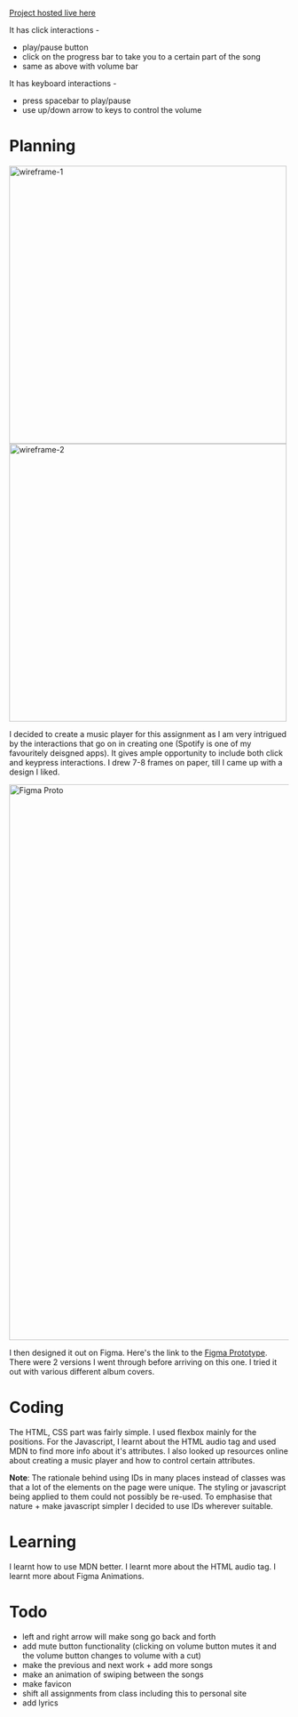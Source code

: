 
[Project hosted live here](https://aaksin.github.io/connectionsLab/week2/index.html)

It has click interactions - 
- play/pause button
- click on the progress bar to take you to a certain part of the song
- same as above with volume bar

It has keyboard interactions - 
- press spacebar to play/pause
- use up/down arrow to keys to control the volume

# Planning
<p float="left">
<img src="https://i.imgur.com/38ER7qa.jpg" width="500" alt="wireframe-1"/>
<img src="https://i.imgur.com/3F9BLYe.jpg" width="500" alt="wireframe-2"/>
</p>

I decided to create a music player for this assignment as I am very intrigued by the interactions that go on in creating one (Spotify is one of my favouritely deisgned apps). It gives ample opportunity to include both click and keypress interactions. I drew 7-8 frames on paper, till I came up with a design I liked.

<img src="https://i.gyazo.com/3cc413a42256cbc4381ade13230447f3.gif" alt="Figma Proto" width="1000"/>

I then designed it out on Figma. Here's the link to the [Figma Prototype](https://www.figma.com/file/MyYTmjIHtvi3wW6aezsteG/Music-Player?node-id=2%3A43). There were 2 versions I went through before arriving on this one. I tried it out with various different album covers.

# Coding
The HTML, CSS part was fairly simple. I used flexbox mainly for the positions. For the Javascript, I learnt about the HTML audio tag and used MDN to find more info about it's attributes. I also looked up resources online about creating a music player and how to control certain attributes. 

**Note**: The rationale behind using IDs in many places instead of classes was that a lot of the elements on the page were unique. The styling or javascript being applied to them could not possibly be re-used. To emphasise that nature + make javascript simpler I decided to use IDs wherever suitable.

# Learning

I learnt how to use MDN better. I learnt more about the HTML audio tag. I learnt more about Figma Animations.

# Todo
- left and right arrow will make song go back and forth
- add mute button functionality (clicking on volume button mutes it and the volume button changes to volume with a cut)
- make the previous and next work + add more songs
- make an animation of swiping between the songs
- make favicon
- shift all assignments from class including this to personal site
- add lyrics

